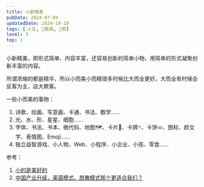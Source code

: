 ```yaml
---
title: 小新精美
pubDate: 2024-07-09
updatedDate: 2024-10-10
tags: [💧人生, 🥚极简, 🤔思]
level: 3
top: 1
---
```


小新精美，即形式简单、内容丰富，还容易创新的简单小物，用简单的形式凝聚创新丰富的内容。

所谓浓缩的都是精华，所以小而美小而精很多时候比大而全更好。大而全有时候会反客为主，店大欺客。

一些小而美的事物：

1. 诗歌、绘画、写意画、卡通、书法、数学……
2. 光、水、形、星星、细胞……
3. 字体、书法、书本、微代码、地图🗺️、卡片🪪、卡牌🃏、卡饼🫓、图标、颜文字、表情图、Emoji……
4. 独立益智游戏、小人物、Web、小程序、小企业、小孩、零食……

参考：

1. [小的是美好的](https://book.douban.com/subject/35918478/)
2. [中国产业升级，莱茵模式、昂撒模式那个更适合我们？](https://www.douyin.com/video/7389201855395548453)
